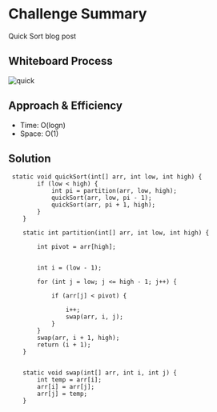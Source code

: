 # Challenge Summary

Quick Sort blog post

## Whiteboard Process

![quick](https://i.imgur.com/yCRuGbN.jpeg)

## Approach & Efficiency

- Time: O(logn)
- Space: O(1)

## Solution

````
 static void quickSort(int[] arr, int low, int high) {
        if (low < high) {
            int pi = partition(arr, low, high);
            quickSort(arr, low, pi - 1);
            quickSort(arr, pi + 1, high);
        }
    }

    static int partition(int[] arr, int low, int high) {

        int pivot = arr[high];


        int i = (low - 1);

        for (int j = low; j <= high - 1; j++) {

            if (arr[j] < pivot) {

                i++;
                swap(arr, i, j);
            }
        }
        swap(arr, i + 1, high);
        return (i + 1);
    }


    static void swap(int[] arr, int i, int j) {
        int temp = arr[i];
        arr[i] = arr[j];
        arr[j] = temp;
    }